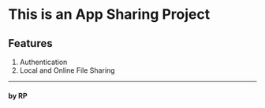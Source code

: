 # This is an App Sharing Project 

## Features
1. Authentication
2. Local and Online File Sharing
---
#### **by RP**